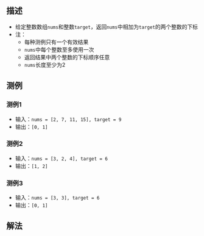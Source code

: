 ## 描述
* 给定整数数组`nums`和整数`target`，返回`nums`中相加为`target`的两个整数的下标
* 注：
  * 每种测例只有一个有效结果
  * `nums`中每个整数至多使用一次
  * 返回结果中两个整数的下标顺序任意
  * `nums`长度至少为2

## 测例
### 测例1
* 输入：`nums = [2, 7, 11, 15], target = 9`
* 输出：`[0, 1]`
### 测例2
* 输入：`nums = [3, 2, 4], target = 6`
* 输出：`[1, 2]`
### 测例3
* 输入：`nums = [3, 3], target = 6`
* 输出：`[0, 1]`

## 解法


